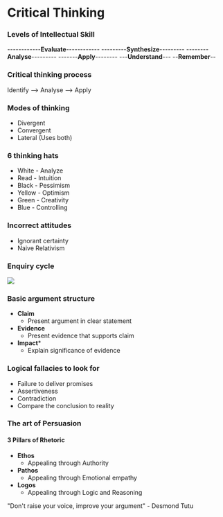 # Critical Thinking

### Levels of Intellectual Skill
------------**Evaluate**------------
  ---------**Synthesize**---------
    --------**Analyse**---------
      -------**Apply**--------
        ---**Understand**---
          --**Remember**--

### Critical thinking process

Identify --> Analyse --> Apply

### Modes of thinking
- Divergent
- Convergent
- Lateral (Uses both)

### 6 thinking hats
- White - Analyze
- Read - Intuition
- Black - Pessimism
- Yellow - Optimism
- Green - Creativity
- Blue - Controlling

### Incorrect attitudes
- Ignorant certainty
- Naive Relativism

### Enquiry cycle
![](/The_enquiry_cycle.png)

### Basic argument structure
- **Claim**
  - Present argument in clear statement
- **Evidence**
  - Present evidence that supports claim
- **Impact***
  - Explain significance of evidence

### Logical fallacies to look for
- Failure to deliver promises
- Assertiveness
- Contradiction
- Compare the conclusion to reality

### The art of Persuasion
#### 3 Pillars of Rhetoric
- **Ethos**
  - Appealing through Authority
- **Pathos**
  - Appealing through Emotional empathy
- **Logos**
  - Appealing through Logic and Reasoning

"Don't raise your voice, improve your argument" - Desmond Tutu

